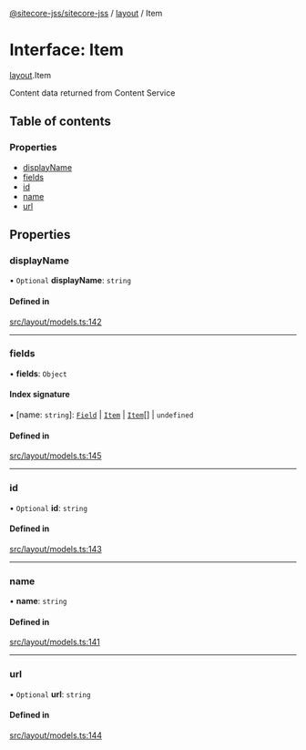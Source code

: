 [@sitecore-jss/sitecore-jss](../README.md) / [layout](../modules/layout.md) / Item

# Interface: Item

[layout](../modules/layout.md).Item

Content data returned from Content Service

## Table of contents

### Properties

- [displayName](layout.Item.md#displayname)
- [fields](layout.Item.md#fields)
- [id](layout.Item.md#id)
- [name](layout.Item.md#name)
- [url](layout.Item.md#url)

## Properties

### displayName

• `Optional` **displayName**: `string`

#### Defined in

[src/layout/models.ts:142](https://github.com/Sitecore/jss/blob/44427ed6d/packages/sitecore-jss/src/layout/models.ts#L142)

___

### fields

• **fields**: `Object`

#### Index signature

▪ [name: `string`]: [`Field`](layout.Field.md) \| [`Item`](layout.Item.md) \| [`Item`](layout.Item.md)[] \| `undefined`

#### Defined in

[src/layout/models.ts:145](https://github.com/Sitecore/jss/blob/44427ed6d/packages/sitecore-jss/src/layout/models.ts#L145)

___

### id

• `Optional` **id**: `string`

#### Defined in

[src/layout/models.ts:143](https://github.com/Sitecore/jss/blob/44427ed6d/packages/sitecore-jss/src/layout/models.ts#L143)

___

### name

• **name**: `string`

#### Defined in

[src/layout/models.ts:141](https://github.com/Sitecore/jss/blob/44427ed6d/packages/sitecore-jss/src/layout/models.ts#L141)

___

### url

• `Optional` **url**: `string`

#### Defined in

[src/layout/models.ts:144](https://github.com/Sitecore/jss/blob/44427ed6d/packages/sitecore-jss/src/layout/models.ts#L144)
